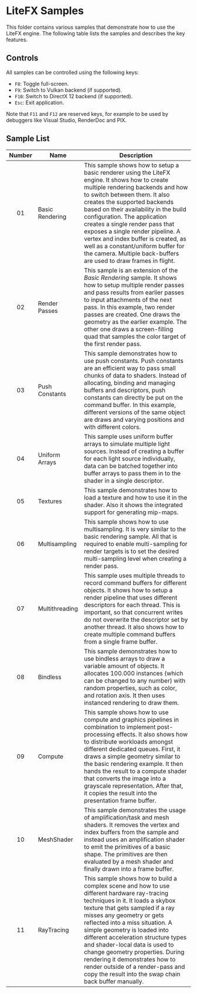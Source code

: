 # LiteFX Samples

This folder contains various samples that demonstrate how to use the LiteFX engine. The following table lists the samples and describes the key features.

## Controls

All samples can be controlled using the following keys:

- `F8`: Toggle full-screen.
- `F9`: Switch to Vulkan backend (if supported).
- `F10`: Switch to DirectX 12 backend (if supported).
- `Esc`: Exit application.

Note that `F11` and `F12` are reserved keys, for example to be used by debuggers like Visual Studio, RenderDoc and PIX.

## Sample List

| Number | Name            | Description                                                                                                                                                                                                                                                                                                                                                                                                                                                                                                 |
|:------:|-----------------|-------------------------------------------------------------------------------------------------------------------------------------------------------------------------------------------------------------------------------------------------------------------------------------------------------------------------------------------------------------------------------------------------------------------------------------------------------------------------------------------------------------|
|   01   | Basic Rendering | This sample shows how to setup a basic renderer using the LiteFX engine. It shows how to create multiple rendering backends and how to switch between them. It also creates the supported backends based on their availability in the build configuration.  The application creates a single render pass that exposes a single render pipeline. A vertex and index buffer is created, as well as a constant/uniform buffer for the camera. Multiple back-buffers are used to draw frames in flight.         |
|   02   | Render Passes   | This sample is an extension of the *Basic Rendering* sample. It shows how to setup multiple render passes and pass results from earlier passes to input attachments of the next pass. In this example, two render passes are created. One draws the geometry as the earlier example. The other one draws a screen-filling quad that samples the color target of the first render pass.                                                                                                                      |
|   03   | Push Constants  | This sample demonstrates how to use push constants. Push constants are an efficient way to pass small chunks of data to shaders. Instead of allocating, binding and managing buffers and descriptors, push constants can directly be put on the command buffer. In this example, different versions of the same object are draws and varying positions and with different colors.                                                                                                                           |
|   04   | Uniform Arrays  | This sample uses uniform buffer arrays to simulate multiple light sources. Instead of creating a buffer for each light source individually, data can be batched together into buffer arrays to pass them in to the shader in a single descriptor.                                                                                                                                                                                                                                                           |
|   05   | Textures        | This sample demonstrates how to load a texture and how to use it in the shader. Also it shows the integrated support for generating mip-maps.                                                                                                                                                                                                                                                                                                                                                               |
|   06   | Multisampling   | This sample shows how to use multisampling. It is very similar to the basic rendering sample. All that is required to enable multi-sampling for render targets is to set the desired multi-sampling level when creating a render pass.                                                                                                                                                                                                                                                                      |
|   07   | Multithreading  | This sample uses multiple threads to record command buffers for different objects. It shows how to setup a render pipeline that uses different descriptors for each thread. This is important, so that concurrent writes do not overwrite the descriptor set by another thread. It also shows how to create multiple command buffers from a single frame buffer.                                                                                                                                            |
|   08   | Bindless        | This sample demonstrates how to use bindless arrays to draw a variable amount of objects. It allocates 100.000 instances (which can be changed to any number) with random properties, such as color, and rotation axis. It then uses instanced rendering to draw them.                                                                                                                                                                                                                                      |
|   09   | Compute         | This sample shows how to use compute and graphics pipelines in combination to implement post-processing effects. It also shows how to distribute workloads amongst different dedicated queues. First, it draws a simple geometry similar to the basic rendering example. It then hands the result to a compute shader that converts the image into a grayscale representation. After that, it copies the result into the presentation frame buffer.                                                         |
|   10   | MeshShader      | This sample demonstrates the usage of amplification/task and mesh shaders. It removes the vertex and index buffers from the sample and instead uses an amplification shader to emit the primitives of a basic shape. The primitives are then evaluated by a mesh shader and finally drawn into a frame buffer.                                                                                                                                                                                              |
|   11   | RayTracing      | This sample shows how to build a complex scene and how to use different hardware ray-tracing techniques in it. It loads a skybox texture that gets sampled if a ray misses any geometry or gets reflected into a miss situation. A simple geometry is loaded into different acceleration structure types and shader-local data is used to change geometry properties. During rendering it demonstrates how to render outside of a render-pass and copy the result into the swap chain back buffer manually. |